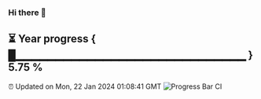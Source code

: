 ### Hi there 👋
⏳ Year progress { █▁▁▁▁▁▁▁▁▁▁▁▁▁▁▁▁▁▁▁▁▁▁▁▁▁▁▁▁▁ } 5.75 %
---
⏰ Updated on Mon, 22 Jan 2024 01:08:41 GMT
![Progress Bar CI](https://github.com/liununu/liununu/workflows/Progress%20Bar%20CI/badge.svg)
